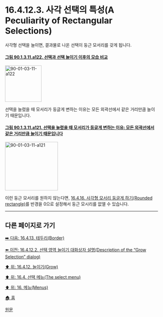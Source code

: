 # 16.4.12.3. 사각 선택의 특성(A Peculiarity of Rectangular Selections)

사각형 선택을 늘이면, 결과물로 나온 선택이 둥근 모서리를 갖게 됩니다.

<a id="90-01-03-11-a122"></a>

#### [그림 90.1.3.11.a122. 선택과 선택 늘이기 이후의 모습 비교](./90-01-03-11-grow.md#90-01-03-11-a122)
<img width="120" height="120" alt="90-01-03-11-a122" src="https://github.com/user-attachments/assets/a05915f2-4553-49e6-945a-e1d181b418ae" />

선택을 늘렸을 때 모서리가 둥글게 변하는 이유는 모든 외곽선에서 같은 거리만큼 늘이기 때문입니다.

<a id="90-01-03-11-a121"></a>

#### [그림 90.1.3.11.a121. 선택을 늘렸을 때 모서리가 둥글게 변하는 이유: 모든 외곽선에서 같은 거리만큼 늘이기 때문입니다](./90-01-03-11-grow.md#90-01-03-11-a121)
<img width="174" height="160" alt="90-01-03-11-a121" src="https://github.com/user-attachments/assets/24403240-a6f1-4cdb-9876-4eeaa3c7bc38" />

이런 둥근 모서리를 원하지 않는다면, [16.4.16. 사각형 모서리 둥글게 하기(Rounded rectangle)](./16-04-16-00-rounded-rectangle.md)를 반경을 0으로 설정해서 둥근 모시리를 없앨 수 있습니다.

***

## 다른 페이지로 가기

[➡️ 다음: 16.4.13. 테두리(Border)](./16-04-13-00-border.md)

[⬅️ 이전: 16.4.12.2. 선택 영역 늘이기 대화상자 설명(Description of the “Grow Selection” dialog)](./16-04-12-02-description_of_the_grow_selection_dialog.md)

[⬆️ 위: 16.4.12. 늘이기(Grow)](./16-04-12-00-grow.md)

[⬆️ 위: 16.4. 선택 메뉴(The select menu)](./16-04-00-the-select-menu.md)

[⬆️ 위: 16. 메뉴(Menus)](./16-00-menus.md)

[🏠 홈](./00-home.md)

[원문](https://docs.gimp.org/2.10/ko/gimp-selection-grow.html#idm24973)